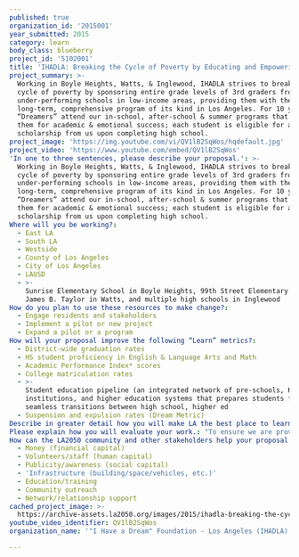 ```yaml
---
published: true
organization_id: '2015001'
year_submitted: 2015
category: learn
body_class: blueberry
project_id: '5102001'
title: 'IHADLA: Breaking the Cycle of Poverty by Educating and Empowering Youth.'
project_summary: >-
  Working in Boyle Heights, Watts, & Inglewood, IHADLA strives to break the
  cycle of poverty by sponsoring entire grade levels of 3rd graders from
  under-performing schools in low-income areas, providing them with the only
  long-term, comprehensive program of its kind in Los Angeles. For 10 years,
  “Dreamers” attend our in-school, after-school & summer programs that prepare
  them for academic & emotional success; each student is eligible for an $8,000
  scholarship from us upon completing high school.
project_image: 'https://img.youtube.com/vi/QV1lB2SqWos/hqdefault.jpg'
project_video: 'https://www.youtube.com/embed/QV1lB2SqWos'
'In one to three sentences, please describe your proposal.': >-
  Working in Boyle Heights, Watts, & Inglewood, IHADLA strives to break the
  cycle of poverty by sponsoring entire grade levels of 3rd graders from
  under-performing schools in low-income areas, providing them with the only
  long-term, comprehensive program of its kind in Los Angeles. For 10 years,
  “Dreamers” attend our in-school, after-school & summer programs that prepare
  them for academic & emotional success; each student is eligible for an $8,000
  scholarship from us upon completing high school.
Where will you be working?:
  - East LA
  - South LA
  - Westside
  - County of Los Angeles
  - City of Los Angeles
  - LAUSD
  - >-
    Sunrise Elementary School in Boyle Heights, 99th Street Elementary and Animo
    James B. Taylor in Watts, and multiple high schools in Inglewood
How do you plan to use these resources to make change?:
  - Engage residents and stakeholders
  - Implement a pilot or new project
  - Expand a pilot or a program
How will your proposal improve the following “Learn” metrics?:
  - District-wide graduation rates
  - HS student proficiency in English & Language Arts and Math
  - Academic Performance Index* scores
  - College matriculation rates
  - >-
    Student education pipeline (an integrated network of pre-schools, K-12
    institutions, and higher education systems that prepares students for
    seamless transitions between high school, higher ed
  - Suspension and expulsion rates (Dream Metric)
Describe in greater detail how you will make LA the best place to learn.: "Currently working with 65 third graders in Boyle Heights, 70 sixth graders in Watts, 120 ninth and tenth graders in Inglewood, and continuing to provide scholarships for 114 recent college graduates in Boyle Heights, IHADLA specifically chooses different program sites throughout Los Angeles so that we make the most impact possible across the county. By providing IHADLA’s unique programming to those children with the greatest needs, we are dramatically increasing their opportunity to succeed. Our Dreamers already contend with substandard living conditions, nutrition, and educational facilities, and IHADLA aims to fill these gaps and beyond with the understanding that a better life for these children means a better life for us all.  It is our hope that, with the support of our comprehensive long-term program, our Dreamers will be able to raise not only themselves, but also their families, out of the cycle of poverty in which they have been living. \r\n\r\nHigh school dropouts are found to be four times more likely to be unemployed, three and a half times more likely to be arrested, and more than eight times as likely to go to prison as their peers who complete their education. The higher graduation rates, increased opportunities and healthier lifestyles that IHADLA is working to provide these young people mean that they are less likely to dropout and rely upon the public welfare system. By beginning to work with a group of at-risk young people when they are in the third grade, and staying with those same students all the way through high school graduation and into college, IHADLA has a profound impact as they foster a college-going mind-set and a desire to dream big from a young age. This impact is evidenced by the fact that our most recent graduates, high school class of 2013, had graduation rates a full 25% higher than their LAUSD peers!\r\n\r\nMost of all, by supporting IHADLA, citizens of Los Angeles are making an investment in the future of Los Angeles county. The future innovators of science, technology, social science, etc. are standing before us in Boyle Heights, Watts, and Inglewood. They have extraordinary potential. However, most of their parents never finished high school, and even fewer still know what it’s like to earn above the poverty line. Who, if not IHADLA, will lead these children towards their dreams? To turn our backs on them would be to turn our backs on our own community, our economy, and a better future for all Los Angelinos."
Please explain how you will evaluate your work.: "To ensure we are providing the most valuable support to our Dreamers, we employ a professional outside evaluator, Dr. Beth Manke of CSU Long Beach, to conduct evaluations every year, with a major evaluation every two to three years. These evaluations track statistics on our Dreamers’ grades, attendance, involvement in crime and drugs, pregnancies, mental health and familial discord.\r\n\r\nOur Program Coordinators (PC’s) also play a vital role in evaluation, as they continuously monitor academic performance through report cards, assignment completion, test scores, and teacher relationships. All Program Coordinators also complete Monthly Reports that detail activities of the previous month, tracking achievements and areas of needed improvement to ensure the effectiveness of the program. Each summer, Program Coordinators also conduct a home visit with each Dreamer and their family to assess any needs or concerns, using a case management approach to ensure Dreamers are always fully supported."
How can the LA2050 community and other stakeholders help your proposal succeed?:
  - Money (financial capital)
  - Volunteers/staff (human capital)
  - Publicity/awareness (social capital)
  - 'Infrastructure (building/space/vehicles, etc.)'
  - Education/training
  - Community outreach
  - Network/relationship support
cached_project_image: >-
  https://archive-assets.la2050.org/images/2015/ihadla-breaking-the-cycle-of-poverty-by-educating-and-empowering-youth/img.youtube.com/vi/QV1lB2SqWos/hqdefault.jpg
youtube_video_identifier: QV1lB2SqWos
organization_name: '"I Have a Dream" Foundation - Los Angeles (IHADLA)'

---
```

